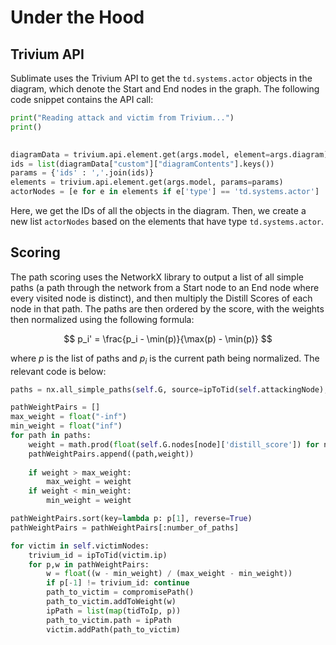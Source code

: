 # Under the Hood

## Trivium API

Sublimate uses the Trivium API to get the `td.systems.actor` objects in the diagram, which denote the Start and End nodes in the graph. The following code snippet contains the API call:

```python
print("Reading attack and victim from Trivium...")
print()
            

diagramData = trivium.api.element.get(args.model, element=args.diagram)
ids = list(diagramData["custom"]["diagramContents"].keys())
params = {'ids' : ','.join(ids)}
elements = trivium.api.element.get(args.model, params=params)
actorNodes = [e for e in elements if e['type'] == 'td.systems.actor']
```

Here, we get the IDs of all the objects in the diagram. Then, we create a new list `actorNodes` based on the elements that have type `td.systems.actor`.

## Scoring

The path scoring uses the NetworkX library to output a list of all simple paths (a path through the network from a Start node to an End node where every visited node is distinct), and then multiply the Distill Scores of each node in that path. The paths are then ordered by the score, with the weights then normalized using the following formula:

$$
p_i' = \frac{p_i - \min(p)}{\max(p) - \min(p)}
$$

where $p$ is the list of paths and $p_i$ is the current path being normalized. The relevant code is below:

```python
paths = nx.all_simple_paths(self.G, source=ipToTid(self.attackingNode), target=ipToTid(self.victimNodes[0].ip))

pathWeightPairs = []
max_weight = float("-inf")
min_weight = float("inf")
for path in paths:
    weight = math.prod(float(self.G.nodes[node]['distill_score']) for node in path)
    pathWeightPairs.append((path,weight))
    
    if weight > max_weight:
        max_weight = weight
    if weight < min_weight:
        min_weight = weight

pathWeightPairs.sort(key=lambda p: p[1], reverse=True)
pathWeightPairs = pathWeightPairs[:number_of_paths]

for victim in self.victimNodes:
    trivium_id = ipToTid(victim.ip)
    for p,w in pathWeightPairs:
        w = float((w - min_weight) / (max_weight - min_weight))
        if p[-1] != trivium_id: continue
        path_to_victim = compromisePath()
        path_to_victim.addToWeight(w)
        ipPath = list(map(tidToIp, p))
        path_to_victim.path = ipPath
        victim.addPath(path_to_victim)
```
